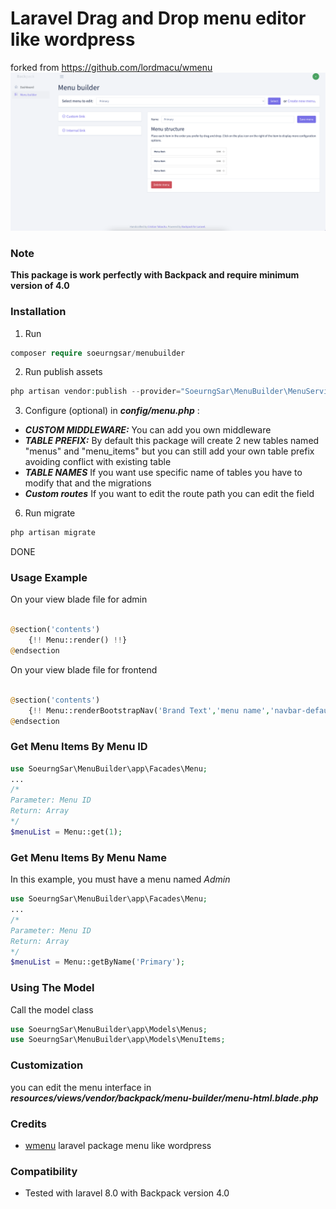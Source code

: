 # Laravel Drag and Drop menu editor like wordpress

forked from https://github.com/lordmacu/wmenu
![Laravel drag and drop menu for backpack](screenshot/menubuilder.png?raw=true)
### Note
**This package is work perfectly with Backpack and require minimum version of 4.0**
### Installation
1. Run
```php
composer require soeurngsar/menubuilder
```
2. Run publish assets
```php
php artisan vendor:publish --provider="SoeurngSar\MenuBuilder\MenuServiceProvider"
```
3. Configure (optional) in ***config/menu.php*** :
- ***CUSTOM MIDDLEWARE:*** You can add you own middleware
- ***TABLE PREFIX:*** By default this package will create 2 new tables named "menus" and "menu_items" but you can still add your own table prefix avoiding conflict with existing table
- ***TABLE NAMES*** If you want use specific name of tables you have to modify that and the migrations
- ***Custom routes*** If you want to edit the route path you can edit the field
6. Run migrate

 ```php
 php artisan migrate
 ```

 DONE


### Usage Example
On your view blade file for admin
```php

@section('contents')
    {!! Menu::render() !!}
@endsection

```

On your view blade file for frontend
```php

@section('contents')
    {!! Menu::renderBootstrapNav('Brand Text','menu name','navbar-default') !!}
@endsection

```

### Get Menu Items By Menu ID
```php
use SoeurngSar\MenuBuilder\app\Facades\Menu;
...
/*
Parameter: Menu ID
Return: Array
*/
$menuList = Menu::get(1);
```

### Get Menu Items By Menu Name
In this example, you must have a menu named  *Admin*

```php
use SoeurngSar\MenuBuilder\app\Facades\Menu;
...
/*
Parameter: Menu ID
Return: Array
*/
$menuList = Menu::getByName('Primary');
```

### Using The Model
Call the model class
```php
use SoeurngSar\MenuBuilder\app\Models\Menus;
use SoeurngSar\MenuBuilder\app\Models\MenuItems;
```

### Customization
you can edit the menu interface in ***resources/views/vendor/backpack/menu-builder/menu-html.blade.php***

### Credits

 * [wmenu](https://github.com/lordmacu/wmenu) laravel package menu like wordpress

### Compatibility
* Tested with laravel 8.0 with Backpack version 4.0
